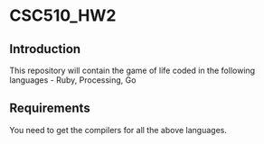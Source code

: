 # CSC510_HW2


## Introduction

This repository will contain the game of life coded in the following languages - Ruby, Processing, Go

## Requirements

You need to get the compilers for all the above languages.




